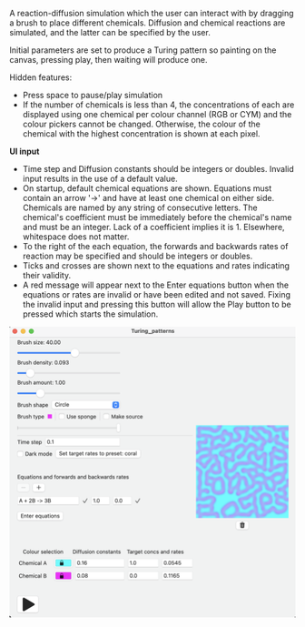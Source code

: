 A reaction-diffusion simulation which the user can interact with by dragging a brush to place different chemicals. Diffusion and chemical reactions are simulated, and the latter can be specified by the user.

Initial parameters are set to produce a Turing pattern so painting on the canvas, pressing play, then waiting will produce one.

Hidden features:
* Press space to pause/play simulation
* If the number of chemicals is less than 4, the concentrations of each are displayed using one chemical per colour channel (RGB or CYM) and the colour pickers cannot be changed. Otherwise, the colour of the chemical with the highest concentration is shown at each pixel.

__UI input__
* Time step and Diffusion constants should be integers or doubles. Invalid input results in the use of a default value.
* On startup, default chemical equations are shown. Equations must contain an arrow '->' and have at least one chemical on either side. Chemicals are named by any string of consecutive letters. The chemical's coefficient must be immediately before the chemical's name and must be an integer. Lack of a coefficient implies it is 1. Elsewhere, whitespace does not matter.
* To the right of the each equation, the forwards and backwards rates of reaction may be specified and should be integers or doubles.
* Ticks and crosses are shown next to the equations and rates indicating their validity.
* A red message will appear next to the Enter equations button when the equations or rates are invalid or have been edited and not saved. Fixing the invalid input and pressing this button will allow the Play button to be pressed which starts the simulation.

![plot](./readme_im1.png)
